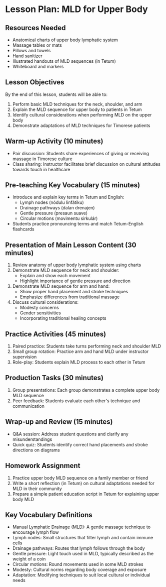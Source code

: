 # Lesson Plan: MLD for Upper Body

## Resources Needed
- Anatomical charts of upper body lymphatic system
- Massage tables or mats
- Pillows and towels
- Hand sanitizer
- Illustrated handouts of MLD sequences (in Tetum)
- Whiteboard and markers

## Lesson Objectives
By the end of this lesson, students will be able to:
1. Perform basic MLD techniques for the neck, shoulder, and arm
2. Explain the MLD sequence for upper body to patients in Tetum
3. Identify cultural considerations when performing MLD on the upper body
4. Demonstrate adaptations of MLD techniques for Timorese patients

## Warm-up Activity (10 minutes)
- Pair discussion: Students share experiences of giving or receiving massage in Timorese culture
- Class sharing: Instructor facilitates brief discussion on cultural attitudes towards touch in healthcare

## Pre-teaching Key Vocabulary (15 minutes)
- Introduce and explain key terms in Tetum and English:
  * Lymph nodes (nódulu linfátiku)
  * Drainage pathways (dalan drenajen)
  * Gentle pressure (presaun suave)
  * Circular motions (movimentu sirkulár)
- Students practice pronouncing terms and match Tetum-English flashcards

## Presentation of Main Lesson Content (30 minutes)
1. Review anatomy of upper body lymphatic system using charts
2. Demonstrate MLD sequence for neck and shoulder:
   - Explain and show each movement
   - Highlight importance of gentle pressure and direction
3. Demonstrate MLD sequence for arm and hand:
   - Show proper hand placement and stroke techniques
   - Emphasize differences from traditional massage
4. Discuss cultural considerations:
   - Modesty concerns
   - Gender sensitivities
   - Incorporating traditional healing concepts

## Practice Activities (45 minutes)
1. Paired practice: Students take turns performing neck and shoulder MLD
2. Small group rotation: Practice arm and hand MLD under instructor supervision
3. Role-play: Students explain MLD process to each other in Tetum

## Production Tasks (30 minutes)
1. Group presentations: Each group demonstrates a complete upper body MLD sequence
2. Peer feedback: Students evaluate each other's technique and communication

## Wrap-up and Review (15 minutes)
- Q&A session: Address student questions and clarify any misunderstandings
- Quick quiz: Students identify correct hand placements and stroke directions on diagrams

## Homework Assignment
1. Practice upper body MLD sequence on a family member or friend
2. Write a short reflection (in Tetum) on cultural adaptations needed for MLD in their community
3. Prepare a simple patient education script in Tetum for explaining upper body MLD

## Key Vocabulary Definitions
- Manual Lymphatic Drainage (MLD): A gentle massage technique to encourage lymph flow
- Lymph nodes: Small structures that filter lymph and contain immune cells
- Drainage pathways: Routes that lymph follows through the body
- Gentle pressure: Light touch used in MLD, typically described as the weight of a coin
- Circular motions: Round movements used in some MLD strokes
- Modesty: Cultural norms regarding body coverage and exposure
- Adaptation: Modifying techniques to suit local cultural or individual needs
